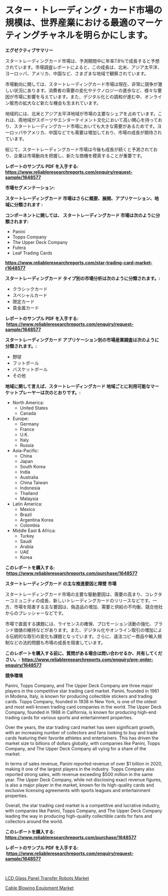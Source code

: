 <p><h1>スター・トレーディング・カード市場の規模は、世界産業における最適のマーケティングチャネルを明らかにします。</h1></p><p><strong>エグゼクティブサマリー</strong></p>
<p><p>スタートレーディングカード市場は、予測期間中に年率7.8％で成長すると予想されています。市場調査レポートによると、この成長は、北米、アジア太平洋、ヨーロッパ、アメリカ、中国など、さまざまな地域で観察されています。</p><p>市場動向に関しては、スタートレーディングカード市場は現在、非常に競争が激しい状況にあります。消費者の需要の変化やテクノロジーの進歩など、様々な要因が市場に影響を与えています。また、デジタル化との調和が進む中、オンライン販売の拡大など新たな機会も生まれています。</p><p>地域的には、北米とアジア太平洋地域が市場の主要なシェアを占めています。これは、両地域がスポーツやエンターテイメント文化において高い関心を持っており、スタートレーディングカード市場においても大きな需要があるためです。ヨーロッパやアメリカ、中国などでも需要は増加しており、市場の成長が期待されています。</p><p>総じて、スタートレーディングカード市場は今後も成長が続くと予測されており、企業は市場動向を把握し、新たな商機を模索することが重要です。</p></p>
<p><strong>レポートのサンプル PDF を入手する: <a href="https://www.reliableresearchreports.com/enquiry/request-sample/1648577">https://www.reliableresearchreports.com/enquiry/request-sample/1648577</a></strong></p>
<p><strong>市場セグメンテーション:</strong></p>
<p><strong> スタートレーディングカード 市場はさらに概要、展開、アプリケーション、地域に分類されます :</strong></p>
<p><strong>コンポーネントに関しては、 スタートレーディングカード 市場は次のように分類されます: &nbsp;</strong></p>
<p><ul><li>Panini</li><li>Topps Company</li><li>The Upper Deck Company</li><li>Futera</li><li>Leaf Trading Cards</li></ul></p>
<p><strong><a href="https://www.reliableresearchreports.com/star-trading-card-market-r1648577">https://www.reliableresearchreports.com/star-trading-card-market-r1648577</a></strong></p>
<p><strong> スタートレーディングカード タイプ別の市場分析は次のように分類されます。:</strong></p>
<p><ul><li>クラシックカード</li><li>スペシャルカード</li><li>限定カード</li><li>貴金属カード</li></ul></p>
<p><strong>レポートのサンプル PDF を入手する: &nbsp;<a href="https://www.reliableresearchreports.com/enquiry/request-sample/1648577">https://www.reliableresearchreports.com/enquiry/request-sample/1648577</a></strong></p>
<p><strong> スタートレーディングカード アプリケーション別の市場産業調査は次のように分類されます。:</strong></p>
<p><ul><li>野球</li><li>フットボール</li><li>バスケットボール</li><li>その他</li></ul></p>
<p><strong>地域に関して言えば、スタートレーディングカード 地域ごとに利用可能なマーケットプレーヤーは次のとおりです。:</strong></p>
<p><ul>
    <li>
        North America:
        <ul>
            <li>United States</li>
            <li>Canada</li>
        </ul>
    </li>
    <li>
        Europe:
        <ul>
            <li>Germany</li>
            <li>France</li>
            <li>U.K.</li>
            <li>Italy</li>
            <li>Russia</li>
        </ul>
    </li>
    <li>
        Asia-Pacific:
        <ul>
            <li>China</li>
            <li>Japan</li>
            <li>South Korea</li>
            <li>India</li>
            <li>Australia</li>
            <li>China Taiwan</li>
            <li>Indonesia</li>
            <li>Thailand</li>
            <li>Malaysia</li>
        </ul>
    </li>
    <li>
        Latin America:
        <ul>
            <li>Mexico</li>
            <li>Brazil</li>
            <li>Argentina Korea</li>
            <li>Colombia</li>
        </ul>
    </li>
    <li>
        Middle East & Africa:
        <ul>
            <li>Turkey</li>
            <li>Saudi</li>
            <li>Arabia</li>
            <li>UAE</li>
            <li>Korea</li>
        </ul>
    </li>
    </ul></p>
<p><strong>このレポートを購入する: &nbsp;<a href="https://www.reliableresearchreports.com/purchase/1648577">https://www.reliableresearchreports.com/purchase/1648577</a></strong></p>
<p><strong>スタートレーディングカード の主な推進要因と障壁 市場</strong></p>
<p><p>スタートレーディングカード市場の主要な駆動要因は、需要の高まり、コレクターコミュニティの成長、新しいトレーディングカードのリリースなどです。一方、市場を阻害する主な要因は、偽造品の増加、需要と供給の不均衡、競合他社からのプレッシャーなどです。</p><p>市場で直面する課題には、ライセンスの確保、プロモーション活動の強化、ブランド価値の維持などがあります。また、デジタル化やオンライン取引の増加による伝統的な取引の変化も課題となっています。さらに、違法コピー商品や輸入規制などの法的問題も市場の成長を阻害しています。</p></p>
<p><strong>このレポートを購入する前に、質問がある場合は問い合わせるか、共有してください。:&nbsp; <a href="https://www.reliableresearchreports.com/enquiry/pre-order-enquiry/1648577">https://www.reliableresearchreports.com/enquiry/pre-order-enquiry/1648577</a></strong></p>
<p><strong>競争環境</strong></p>
<p><p>Panini, Topps Company, and The Upper Deck Company are three major players in the competitive star trading card market. Panini, founded in 1961 in Modena, Italy, is known for producing collectible stickers and trading cards. Topps Company, founded in 1938 in New York, is one of the oldest and most well-known trading card companies in the world. The Upper Deck Company, founded in 1988 in California, is known for producing high-end trading cards for various sports and entertainment properties.</p><p>Over the years, the star trading card market has seen significant growth, with an increasing number of collectors and fans looking to buy and trade cards featuring their favorite athletes and entertainers. This has driven the market size to billions of dollars globally, with companies like Panini, Topps Company, and The Upper Deck Company all vying for a share of the market.</p><p>In terms of sales revenue, Panini reported revenue of over $1 billion in 2020, making it one of the largest players in the industry. Topps Company also reported strong sales, with revenue exceeding $500 million in the same year. The Upper Deck Company, while not disclosing exact revenue figures, is also a major player in the market, known for its high-quality cards and exclusive licensing agreements with sports leagues and entertainment properties.</p><p>Overall, the star trading card market is a competitive and lucrative industry, with companies like Panini, Topps Company, and The Upper Deck Company leading the way in producing high-quality collectible cards for fans and collectors around the world.</p></p>
<p><strong>このレポートを購入する: &nbsp; <a href="https://www.reliableresearchreports.com/purchase/1648577">https://www.reliableresearchreports.com/purchase/1648577</a></strong></p>
<p><strong>レポートのサンプル PDF を入手する: &nbsp;<a href="https://www.reliableresearchreports.com/enquiry/request-sample/1648577">https://www.reliableresearchreports.com/enquiry/request-sample/1648577</a></strong><strong></strong></p>
<p>&nbsp;</p>
<p><p><a href="https://meowing-lemming-dd3.notion.site/LCD-Glass-Panel-Transfer-Robots-Market-Comprehensive-Assessment-by-Type-Application-and-Geography-efef8ce40dc047459393480984b16030">LCD Glass Panel Transfer Robots Market</a></p><p><a href="https://github.com/lataunyatinikmelvin59ilbd0dv/Market-Research-Report-List-2/blob/main/cable-blowing-equipment-market.md">Cable Blowing Equipment Market</a></p></p>